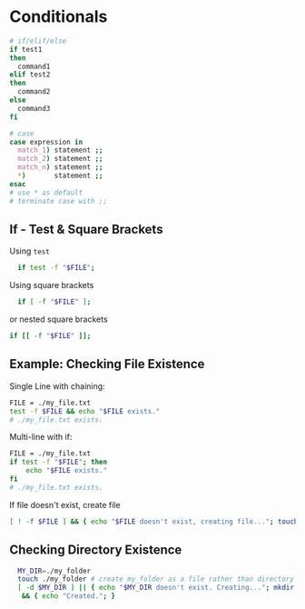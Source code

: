# Conditionals

```sh
# if/elif/else
if test1
then
  command1
elif test2
then
  command2
else
  command3
fi
```

```sh
# case
case expression in
  match_1) statement ;;
  match_2) statement ;;
  match_n) statement ;;
  *)       statement ;;
esac
# use * as default
# terminate case with ;;
```

## If - Test & Square Brackets

Using `test`

```sh
  if test -f "$FILE";
```

Using square brackets

```sh
  if [ -f "$FILE" ];
```

or nested square brackets

```sh
if [[ -f "$FILE" ]];
```

## Example: Checking File Existence

Single Line with chaining:

```sh
FILE = ./my_file.txt
test -f $FILE && echo "$FILE exists."
# ./my_file.txt exists.
```

Multi-line with if:

```sh
FILE = ./my_file.txt
if test -f "$FILE"; then
    echo "$FILE exists."
fi
# ./my_file.txt exists.
```

If file doesn't exist, create file

```sh
[ ! -f $FILE ] && { echo "$FILE doesn't exist, creating file..."; touch $FILE; }
```

## Checking Directory Existence

```sh
  MY_DIR=./my_folder
  touch ./my_folder # create my_folder as a file rather than directory
  [ -d $MY_DIR ] || { echo "$MY_DIR doesn't exist. Creating..."; mkdir $MY_DIR;}\
   && { echo "Created."; }
```
